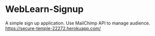 # WebLearn-Signup
A simple sign up application. Use MailChimp API to manage audience.
https://secure-temple-22272.herokuapp.com/
